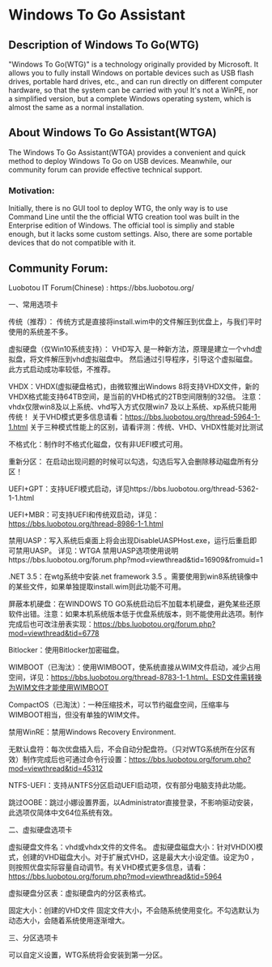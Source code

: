 <h1>Windows To Go Assistant</h1>
<h2>Description of Windows To Go(WTG)</h2>

"Windows To Go(WTG)" is a technology originally provided by Microsoft.
It allows you to fully install Windows on portable devices such as USB flash drives, portable hard drives, etc.,
 and can run directly on different computer hardware, so that the system can be carried with you!
It's not a WinPE, nor a simplified version, but a complete Windows operating system, which is almost the same
as a normal installation.

<h2>About Windows To Go Assistant(WTGA)</h2>
The Windows To Go Assistant(WTGA) provides a convenient and quick method to deploy Windows To Go on USB devices. Meanwhile, our community forum 
can provide effective technical support.

<h3>Motivation:  </h3>
Initially, there is no GUI tool to deploy WTG, the only way is to use Command Line until the the official WTG creation tool was built in the Enterprise edition of Windows.
The official tool is simpliy and stable enough, but it lacks some custom settings. Also, there are some portable devices that do not compatible with it.

<h2>Community Forum:</h2>
Luobotou IT Forum(Chinese) : https://bbs.luobotou.org/




一、常用选项卡

传统（推荐）：
传统方式是直接将install.wim中的文件解压到优盘上，与我们平时使用的系统差不多。

虚拟硬盘（仅Win10系统支持）：
VHD写入 是一种新方法，原理是建立一个vhd虚拟盘，将文件解压到vhd虚拟磁盘中。
然后通过引导程序，引导这个虚拟磁盘。此方式启动成功率较低，不推荐。

VHDX：VHDX(虚拟硬盘格式)，由微软推出Windows 8将支持VHDX文件，新的VHDX格式能支持64TB空间，是当前的VHD格式的2TB空间限制的32倍。
注意：vhdx仅限win8及以上系统、vhd写入方式仅限win7 及以上系统、xp系统只能用传统！
关于VHD模式更多信息请看：https://bbs.luobotou.org/thread-5964-1-1.html
关于三种模式性能上的区别，请看评测：传统、VHD、VHDX性能对比测试



不格式化：制作时不格式化磁盘，仅有非UEFI模式可用。

重新分区：
在启动出现问题的时候可以勾选，勾选后写入会删除移动磁盘所有分区！

UEFI+GPT：支持UEFI模式启动，详见https://bbs.luobotou.org/thread-5362-1-1.html

UEFI+MBR：可支持UEFI和传统双启动，详见：https://bbs.luobotou.org/thread-8986-1-1.html

禁用UASP：写入系统后桌面上将会出现DisableUASPHost.exe，运行后重启即可禁用UASP。
详见：WTGA 禁用UASP选项使用说明https://bbs.luobotou.org/forum.php?mod=viewthread&tid=16909&fromuid=1


.NET 3.5：在wtg系统中安装.net framework 3.5 。需要使用到win8系统镜像中的某些文件，如果单独提取install.wim则此功能不可用。

屏蔽本机硬盘：在WINDOWS TO GO系统启动后不加载本机硬盘，避免某些还原软件出错。注意：如果本机系统版本低于优盘系统版本，则不能使用此选项。制作完成后也可改注册表实现：https://bbs.luobotou.org/forum.php?mod=viewthread&tid=6778

Bitlocker：使用Bitlocker加密磁盘。

WIMBOOT（已淘汰）：使用WIMBOOT，使系统直接从WIM文件启动，减少占用空间，详见：https://bbs.luobotou.org/thread-8783-1-1.html。ESD文件需转换为WIM文件才能使用WIMBOOT

CompactOS（已淘汰）：一种压缩技术，可以节约磁盘空间，压缩率与WIMBOOT相当，但没有单独的WIM文件。


禁用WinRE：禁用Windows Recovery Environment.

无默认盘符：每次优盘插入后，不会自动分配盘符。（只对WTG系统所在分区有效）制作完成后也可通过命令行设置：https://bbs.luobotou.org/forum.php?mod=viewthread&tid=45312

NTFS-UEFI：支持从NTFS分区启动UEFI启动项，仅有部分电脑支持此功能。

跳过OOBE：跳过小娜设置界面，以Administrator直接登录，不影响驱动安装，此选项仅简体中文64位系统有效。

二、虚拟硬盘选项卡

虚拟硬盘文件名：vhd或vhdx文件的文件名。
虚拟硬盘磁盘大小：针对VHD(X)模式，创建的VHD磁盘大小。对于扩展式VHD，这是最大大小设定值。设定为0 ，则按照优盘实际容量自动调节。有关VHD模式更多信息，请看：https://bbs.luobotou.org/forum.php?mod=viewthread&tid=5964


虚拟硬盘分区表：虚拟硬盘内的分区表格式。

固定大小：创建的VHD文件 固定文件大小，不会随系统使用变化。不勾选默认为动态大小，会随着系统使用逐渐增大。

三、分区选项卡

可以自定义设置，WTG系统将会安装到第一分区。
